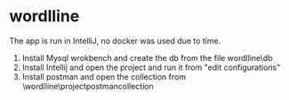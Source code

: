 # wordlline

The app is run in IntelliJ, no docker was used due to time. 
1. Install Mysql wrokbench and create the db from the file wordlline\db
2. Install Intellij and open the project and run it from "edit configurations"
3. Install postman and open the collection from \wordlline\projectpostmancollection

   
